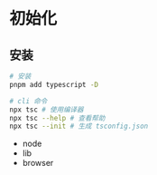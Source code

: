 # 初始化

## 安装

```bash
# 安装
pnpm add typescript -D

# cli 命令
npx tsc # 使用编译器
npx tsc --help # 查看帮助
npx tsc --init # 生成 tsconfig.json
```

- node
- lib
- browser